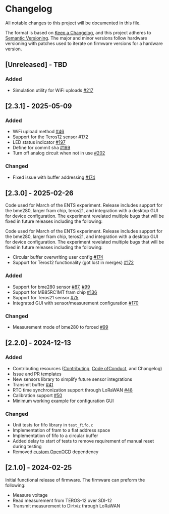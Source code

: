 # Changelog

All notable changes to this project will be documented in this file.

The format is based on [Keep a Changelog](https://keepachangelog.com/en/1.0.0/),
and this project adheres to
[Semantic Versioning](https://semver.org/spec/v2.0.0.html). The major and
minor versions follow hardware versioning with patches used to iterate on
firmware versions for a hardware version.

## [Unreleased] - TBD

### Added

- Simulation utility for WiFi uploads [#217][i217]

[i217]: https://github.com/jlab-sensing/ENTS-node-firmware/issues/217

## [2.3.1] - 2025-05-09

### Added

- WiFi upload method [#46](i46)
- Support for the Teros12 sensor [#172](i172)
- LED status indicator [#197](i197)
- Define for commit sha [#199](i199)
- Turn off analog circuit when not in use [#202](i202)

### Changed

- Fixed issue with buffer addressing [#174](i174)

[i46]: https://github.com/jlab-sensing/ENTS-node-firmware/issues/46
[i172]: https://github.com/jlab-sensing/ENTS-node-firmware/issues/172
[i174]: https://github.com/jlab-sensing/ENTS-node-firmware/issues/174
[i197]: https://github.com/jlab-sensing/ENTS-node-firmware/issues/197
[i199]: https://github.com/jlab-sensing/ENTS-node-firmware/issues/199
[i202]: https://github.com/jlab-sensing/ENTS-node-firmware/issues/202

## [2.3.0] - 2025-02-26

Code used for March of the ENTS experiment. Release includes support for the
bme280, larger fram chip, teros21, and integration with a desktop GUI for
device configuration. The experiment revelated multiple bugs that will be fixed
in future releases including the following:

Code used for March of the ENTS experiment. Release includes support for the
bme280, larger fram chip, teros21, and integration with a desktop GUI for
device configuration. The experiment revelated multiple bugs that will be fixed
in future releases including the following:

- Circular buffer overwriting user config [#174](https://github.com/jlab-sensing/ENTS-node-firmware/issues/174)
- Support for Teros12 functionality (got lost in merges) [#172](https://github.com/jlab-sensing/ENTS-node-firmware/issues/172)

### Added

- Support for bme280 sensor [#87](i87), [#99](i99)
- Support for MB85RC1MT fram chip [#136](i136)
- Support for Teros21 sensor [#75](i75)
- Integrated GUI with sensor/measurement configuration [#170](i170)

### Changed

- Measurement mode of bme280 to forced [#99](i99)

[i75]: https://github.com/jlab-sensing/ENTS-node-firmware/issues/75
[i87]: https://github.com/jlab-sensing/ENTS-node-firmware/issues/87
[i99]: https://github.com/jlab-sensing/ENTS-node-firmware/issues/99
[i136]: https://github.com/jlab-sensing/ENTS-node-firmware/issues/136
[i170]: https://github.com/jlab-sensing/ENTS-node-firmware/pull/170

## [2.2.0] - 2024-12-13

### Added
- Contributing resources ([Contributing](./CONTRIBUTING.md),
  [Code ofConduct](./CODE_OF_CONDUCT.md), and Changelog)
- Issue and PR templates
- New sensors library to simplify future sensor integrations
- Transmit buffer [#41](i41)
- RTC time synchronization support through LoRaWAN [#48](i48)
- Calibration support [#50](i50)
- Minimum working example for configuration GUI

### Changed

- Unit tests for fifo library in `test_fifo.c`
- Implementation of fram to a flat address space
- Implementation of fifo to a circular buffer
- Added delay to start of tests to remove requirement of manual reset during testing
- Removed [custom OpenOCD](https://github.com/jlab-sensing/tool-openocd) dependency

[i41]: https://github.com/jlab-sensing/soil-power-sensor-firmware/issues/41
[i48]: https://github.com/jlab-sensing/soil-power-sensor-firmware/issues/48
[i50]: https://github.com/jlab-sensing/ENTS-node-firmware/issues/50

## [2.1.0] - 2024-02-25

Initial functional release of firmware. The firmware can preform the following:

- Measure voltage
- Read measurement from TEROS-12 over SDI-12
- Transmit measurement to Dirtviz through LoRaWAN
